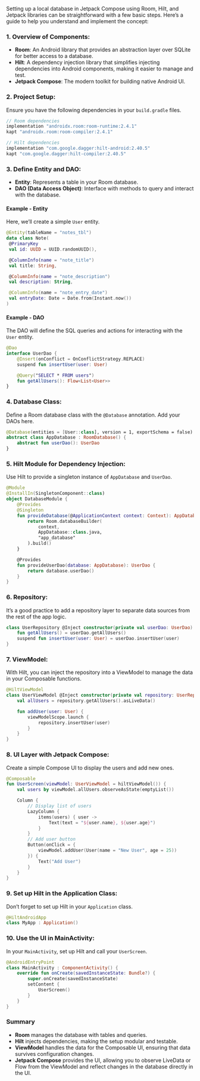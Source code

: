 Setting up a local database in Jetpack Compose using Room, Hilt, and Jetpack libraries can be straightforward with a few basic steps. Here’s a guide to help you understand and implement the concept:

### 1. **Overview of Components**:
   - **Room**: An Android library that provides an abstraction layer over SQLite for better access to a database.
   - **Hilt**: A dependency injection library that simplifies injecting dependencies into Android components, making it easier to manage and test.
   - **Jetpack Compose**: The modern toolkit for building native Android UI.

### 2. **Project Setup**:
Ensure you have the following dependencies in your `build.gradle` files.

   ```kotlin
   // Room dependencies
   implementation "androidx.room:room-runtime:2.4.1"
   kapt "androidx.room:room-compiler:2.4.1"

   // Hilt dependencies
   implementation "com.google.dagger:hilt-android:2.40.5"
   kapt "com.google.dagger:hilt-compiler:2.40.5"
   ```

### 3. **Define Entity and DAO**:
   - **Entity**: Represents a table in your Room database.
   - **DAO (Data Access Object)**: Interface with methods to query and interact with the database.

#### Example - Entity
Here, we’ll create a simple `User` entity.

   ```kotlin
   @Entity(tableName = "notes_tbl")
data class Note(
    @PrimaryKey
    val id: UUID = UUID.randomUUID(),

    @ColumnInfo(name = "note_title")
    val title: String,

    @ColumnInfo(name = "note_description")
    val description: String,

    @ColumnInfo(name = "note_entry_date")
    val entryDate: Date = Date.from(Instant.now())
)
   ```

#### Example - DAO
The DAO will define the SQL queries and actions for interacting with the `User` entity.

   ```kotlin
   @Dao
   interface UserDao {
       @Insert(onConflict = OnConflictStrategy.REPLACE)
       suspend fun insertUser(user: User)

       @Query("SELECT * FROM users")
       fun getAllUsers(): Flow<List<User>>
   }
   ```

### 4. **Database Class**:
Define a Room database class with the `@Database` annotation. Add your DAOs here.

   ```kotlin
   @Database(entities = [User::class], version = 1, exportSchema = false)
   abstract class AppDatabase : RoomDatabase() {
       abstract fun userDao(): UserDao
   }
   ```

### 5. **Hilt Module for Dependency Injection**:
Use Hilt to provide a singleton instance of `AppDatabase` and `UserDao`.

   ```kotlin
   @Module
   @InstallIn(SingletonComponent::class)
   object DatabaseModule {
       @Provides
       @Singleton
       fun provideDatabase(@ApplicationContext context: Context): AppDatabase {
           return Room.databaseBuilder(
               context,
               AppDatabase::class.java,
               "app_database"
           ).build()
       }

       @Provides
       fun provideUserDao(database: AppDatabase): UserDao {
           return database.userDao()
       }
   }
   ```

### 6. **Repository**:
It’s a good practice to add a repository layer to separate data sources from the rest of the app logic.

   ```kotlin
   class UserRepository @Inject constructor(private val userDao: UserDao) {
       fun getAllUsers() = userDao.getAllUsers()
       suspend fun insertUser(user: User) = userDao.insertUser(user)
   }
   ```

### 7. **ViewModel**:
With Hilt, you can inject the repository into a ViewModel to manage the data in your Composable functions.

   ```kotlin
   @HiltViewModel
   class UserViewModel @Inject constructor(private val repository: UserRepository) : ViewModel() {
       val allUsers = repository.getAllUsers().asLiveData()

       fun addUser(user: User) {
           viewModelScope.launch {
               repository.insertUser(user)
           }
       }
   }
   ```

### 8. **UI Layer with Jetpack Compose**:
Create a simple Compose UI to display the users and add new ones.

   ```kotlin
   @Composable
   fun UserScreen(viewModel: UserViewModel = hiltViewModel()) {
       val users by viewModel.allUsers.observeAsState(emptyList())

       Column {
           // Display list of users
           LazyColumn {
               items(users) { user ->
                   Text(text = "${user.name}, ${user.age}")
               }
           }
           // Add user button
           Button(onClick = {
               viewModel.addUser(User(name = "New User", age = 25))
           }) {
               Text("Add User")
           }
       }
   }
   ```

### 9. **Set up Hilt in the Application Class**:
Don’t forget to set up Hilt in your `Application` class.

   ```kotlin
   @HiltAndroidApp
   class MyApp : Application()
   ```

### 10. **Use the UI in MainActivity**:
In your `MainActivity`, set up Hilt and call your `UserScreen`.

   ```kotlin
   @AndroidEntryPoint
   class MainActivity : ComponentActivity() {
       override fun onCreate(savedInstanceState: Bundle?) {
           super.onCreate(savedInstanceState)
           setContent {
               UserScreen()
           }
       }
   }
   ```

### Summary
- **Room** manages the database with tables and queries.
- **Hilt** injects dependencies, making the setup modular and testable.
- **ViewModel** handles the data for the Composable UI, ensuring that data survives configuration changes.
- **Jetpack Compose** provides the UI, allowing you to observe LiveData or Flow from the ViewModel and reflect changes in the database directly in the UI.
